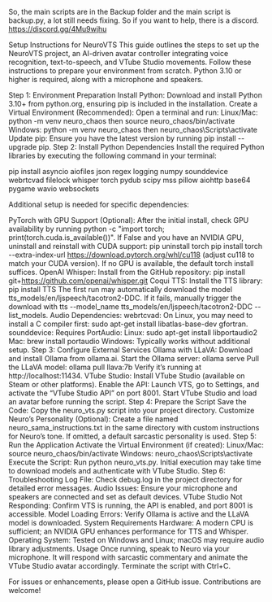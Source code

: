So, the main scripts are in the Backup folder and the main script is backup.py, a lot still needs fixing. So if you want to help, there is a discord. https://discord.gg/4Mu9wjhu

Setup Instructions for NeuroVTS
This guide outlines the steps to set up the NeuroVTS project, an AI-driven avatar controller integrating voice recognition, text-to-speech, and VTube Studio movements. Follow these instructions to prepare your environment from scratch. Python 3.10 or higher is required, along with a microphone and speakers.

Step 1: Environment Preparation
Install Python: Download and install Python 3.10+ from python.org, ensuring pip is included in the installation.
Create a Virtual Environment (Recommended): Open a terminal and run:
Linux/Mac: python -m venv neuro_chaos then source neuro_chaos/bin/activate
Windows: python -m venv neuro_chaos then neuro_chaos\Scripts\activate
Update pip: Ensure you have the latest version by running pip install --upgrade pip.
Step 2: Install Python Dependencies
Install the required Python libraries by executing the following command in your terminal:

pip install asyncio aiofiles json regex logging numpy sounddevice webrtcvad filelock whisper torch pydub scipy mss pillow aiohttp base64 pygame wavio websockets

Additional setup is needed for specific dependencies:

PyTorch with GPU Support (Optional): After the initial install, check GPU availability by running python -c "import torch; print(torch.cuda.is_available())". If False and you have an NVIDIA GPU, uninstall and reinstall with CUDA support:
pip uninstall torch
pip install torch --extra-index-url https://download.pytorch.org/whl/cu118 (adjust cu118 to match your CUDA version).
If no GPU is available, the default torch install suffices.
OpenAI Whisper: Install from the GitHub repository:
pip install git+https://github.com/openai/whisper.git
Coqui TTS: Install the TTS library:
pip install TTS
The first run may automatically download the model tts_models/en/ljspeech/tacotron2-DDC. If it fails, manually trigger the download with tts --model_name tts_models/en/ljspeech/tacotron2-DDC --list_models.
Audio Dependencies:
webrtcvad: On Linux, you may need to install a C compiler first: sudo apt-get install libatlas-base-dev gfortran.
sounddevice: Requires PortAudio:
Linux: sudo apt-get install libportaudio2
Mac: brew install portaudio
Windows: Typically works without additional setup.
Step 3: Configure External Services
Ollama with LLaVA:
Download and install Ollama from ollama.ai.
Start the Ollama server: ollama serve
Pull the LLaVA model: ollama pull llava:7b
Verify it’s running at http://localhost:11434.
VTube Studio:
Install VTube Studio (available on Steam or other platforms).
Enable the API: Launch VTS, go to Settings, and activate the “VTube Studio API” on port 8001.
Start VTube Studio and load an avatar before running the script.
Step 4: Prepare the Script
Save the Code: Copy the neuro_vts.py script into your project directory.
Customize Neuro’s Personality (Optional): Create a file named neuro_sama_instructions.txt in the same directory with custom instructions for Neuro’s tone. If omitted, a default sarcastic personality is used.
Step 5: Run the Application
Activate the Virtual Environment (if created):
Linux/Mac: source neuro_chaos/bin/activate
Windows: neuro_chaos\Scripts\activate
Execute the Script: Run python neuro_vts.py.
Initial execution may take time to download models and authenticate with VTube Studio.
Step 6: Troubleshooting
Log File: Check debug.log in the project directory for detailed error messages.
Audio Issues: Ensure your microphone and speakers are connected and set as default devices.
VTube Studio Not Responding: Confirm VTS is running, the API is enabled, and port 8001 is accessible.
Model Loading Errors: Verify Ollama is active and the LLaVA model is downloaded.
System Requirements
Hardware: A modern CPU is sufficient; an NVIDIA GPU enhances performance for TTS and Whisper.
Operating System: Tested on Windows and Linux; macOS may require audio library adjustments.
Usage
Once running, speak to Neuro via your microphone. It will respond with sarcastic commentary and animate the VTube Studio avatar accordingly. Terminate the script with Ctrl+C.

For issues or enhancements, please open a GitHub issue. Contributions are welcome!

